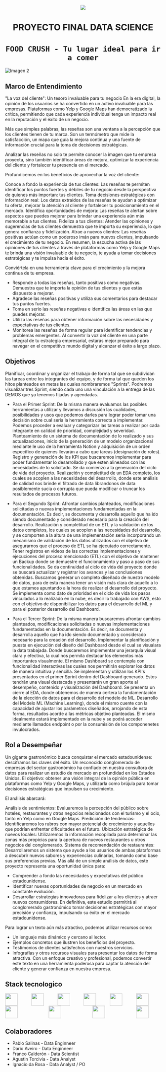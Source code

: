 <p align=center><img src=https://d31uz8lwfmyn8g.cloudfront.net/Assets/logo-henry-white-lg.png><p>

# <h1 align=center> **PROYECTO FINAL DATA SCIENCE** </h1>
# <h1 align="center">**`FOOD CRUSH - Tu lugar ideal para ir a comer`**</h1>

  ![Imagen 2](https://github.com/ignazio23/Proyecto_Final-Data_Science/blob/main/Utility/2024-02-15%2020_24_21-Window.png)

## **Marco de Entendimiento**

"La voz del cliente": Un tesoro invaluable para tu negocio
En la era digital, la opinión de los usuarios se ha convertido en un activo invaluable para las empresas. Plataformas como Yelp y Google Maps han democratizado la crítica, permitiendo que cada experiencia individual tenga un impacto real en la reputación y el éxito de un negocio.

Más que simples palabras, las reseñas son una ventana a la percepción que los clientes tienen de tu marca. Son un termómetro que mide la satisfacción, un mapa que guía la mejora continua y una fuente de información crucial para la toma de decisiones estratégicas.

Analizar las reseñas no solo te permite conocer la imagen que tu empresa proyecta, sino también identificar áreas de mejora, optimizar la experiencia del cliente y fortalecer tu presencia en el mercado.

Profundicemos en los beneficios de aprovechar la voz del cliente:

Conoce a fondo la experiencia de tus clientes: Las reseñas te permiten identificar los puntos fuertes y débiles de tu negocio desde la perspectiva de quienes más importan: tus clientes.
Toma decisiones estratégicas con información real: Los datos extraídos de las reseñas te ayudan a optimizar tu oferta, mejorar la atención al cliente y fortalecer tu posicionamiento en el mercado.
Identifica oportunidades de mejora: Las reseñas te alertan sobre aspectos que puedes mejorar para brindar una experiencia aún más memorable a tus clientes.
Fideliza a tus clientes: Atender las opiniones y sugerencias de tus clientes demuestra que te importa su experiencia, lo que genera confianza y fidelización.
Atrae a nuevos clientes: Las reseñas positivas actúan como un poderoso imán para nuevos clientes, impulsando el crecimiento de tu negocio.
En resumen, la escucha activa de las opiniones de tus clientes a través de plataformas como Yelp y Google Maps te brinda una visión invaluable de tu negocio, te ayuda a tomar decisiones estratégicas y te impulsa hacia el éxito.

Conviértela en una herramienta clave para el crecimiento y la mejora continua de tu empresa.

+ Responde a todas las reseñas, tanto positivas como negativas. Demuestra que te importa la opinión de tus clientes y que estás dispuesto a mejorar.
+ Agradece las reseñas positivas y utiliza sus comentarios para destacar tus puntos fuertes.
+ Toma en serio las reseñas negativas e identifica las áreas en las que puedes mejorar.
+ Utiliza las reseñas para obtener información sobre las necesidades y expectativas de tus clientes.
+ Monitorea las reseñas de forma regular para identificar tendencias y problemas emergentes.
Al convertir la voz del cliente en una parte integral de tu estrategia empresarial, estarás mejor preparado para navegar en el competitivo mundo digital y alcanzar el éxito a largo plazo.

## **Objetivos**

Planificar, coordinar y organizar el trabajo de forma tal que se subdividan las tareas entre los integrantes del equipo, y de forma tal que queden los hitos planteados en metas las cuales nombraremos "Sprints".
Podremos visualizar tres Sprint, siendo cada uno una vinculación a la entrega de las DEMOS que ya tenemos fijadas y agendadas. 
- Para el Primer Sprint:
De la misma manera evaluamos las posibles herramientas a utilizar y llevamos a discusión las cualidades, posibilidades y usos que podemos darles para lograr poder tomar una decisión sobre cual sería la herramienta correcta a implementar.
Podemos proceder a evaluar y categorizar las tareas a realizar por cada integrante en calidad de prioridad, complejidad y severidad.
Planteamiento de un sistema de documentación de lo realizado y sus actualizaciones, inicio de la generación de un modelo organizacional mediante le uso de la herramienta Notion y adquisición de un orden específico de quienes llevarán a cabo que tareas (designación de roles).
Registro y generación de los KPI que buscaremos implementar para poder fundamentar lo desarrollado y que esten alineados con las necesidades de lo solicitado.
Se da comienzo a la generación del ciclo de vida del proyecto.
Realización y completitud de un EDA completo, los cuales se acoplen a las necesidades del desarrollo, donde este análisis de calidad nos brinde el filtrado de data librandonos de data posiblemente sucia o corrupta que pueda modificar o truncar los resultados de procesos futuros.

- Para el Segundo Sprint:
Afrontar cambios planteados, modificaciones solicitadas o nuevas implementaciones fundamentadas en la documentación. Es decir, se documenta y desarrolla aquello que ha ido siendo documentado y considerado necesario para la creación del desarrollo.
Realización y completitud de un ETL y la validación de los datos completos, los cuales se acoplen a las necesidades del desarrollo, y se comporten a la altura de una implementación seria incorporando un mecanismo de validación de los datos utilizados con el objetivo de asegurarnos que el proceso de ETL se ha ejecutado correctamente.
Tener registros en videos de las correctas implementaciones y ejecuciones del proceso mencionado (ETL) con el objetivo de mantener un Backup donde se demuestre el funcionamiento y paso a paso de sus funcionalidades.
Se da continuidad al ciclo de vida del proyecto donde se buscará actualizar y registrar los avances y las conclusiones obtenidas. 
Buscamos generar un completo diseñado de nuestro modelo de datos, para de esta manera tener un visión más clara de aquello a lo que estamos apuntando a la hora de realizar el desarrollo del proyecto.
Se implementa como dato de prioridad en el ciclo de vida los pasos vinculados a lo realizado en la nube, es decir lo trabajado con AWS, esto con el objetivo de disponibilizar los datos para el desarrollo del ML y para el posterior desarrollo del Dashboard.

- Para el Tercer Sprint:
De la misma manera buscaremos afrontar cambios planteados, modificaciones solicitadas o nuevas implementaciones fundamentadas en la documentación. Es decir, se documenta y desarrolla aquello que ha ido siendo documentado y considerado necesario para la creación del desarrollo.
Implementar la planificación y puesta en ejecución del diseño del Dashboard desde el cual se visualara la data trabajada. Donde buscaremos implementar una jerarquía visual clara y efectiva, la cual nos permita destacar los elementos más importantes visualmente.
El mismo Dashboard se contempla con funcionalidad interactivas las cuales nos permitirán explorar los datos de manera intuitiva y sencilla.
Se implementan y utilizan los KPI's presentados en el primer Sprint dentro del Dashboard generado. Estos tendrán una visual destacada y presentarán un gran aporte al desempeño, contenido y visualización del Dashboard.
Se presenta un cierre al EDA, donde obtenemos de manera certera la fundamentación de la elección de datos para el desarrollo del modelo de ML.
Desarrollo del Modelo ML (Machine Learning), donde el mismo cuente con la capacidad de ajustar los parámetros diseñados, arrojando de esta forma, resultados acorde a las métricas objetivo planteadas. El mismo idealmente estará implementado en la nube y se podrá acceder mediante llamados endpoint o por la consumisión de los componenetes invulocrados.

## **Rol a Desempeñar**

Un gigante gastronómico busca conquistar el mercado estadounidense: desciframos las claves del éxito.
Un reconocido conglomerado de empresas del sector gastronómico ha confiado en nuestra consultora de datos para realizar un estudio de mercado en profundidad en los Estados Unidos. El objetivo: obtener una visión integral de la opinión pública en plataformas como Yelp y Google Maps, y utilizarla como brújula para tomar decisiones estratégicas que impulsen su crecimiento.

El análisis abarcará:

Análisis de sentimientos: Evaluaremos la percepción del público sobre hoteles, restaurantes y otros negocios relacionados con el turismo y el ocio, tanto en Yelp como en Google Maps.
Predicción de tendencias: Identificaremos los rubros con mayor potencial de crecimiento y aquellos que podrían enfrentar dificultades en el futuro.
Ubicación estratégica de nuevos locales: Utilizaremos la información recopilada para determinar las zonas más propicias para la apertura de nuevos restaurantes u otros negocios del conglomerado.
Sistema de recomendación de restaurantes: Desarrollaremos un sistema que ayude a los usuarios de ambas plataformas a descubrir nuevos sabores y experiencias culinarias, tomando como base sus preferencias previas.
Más allá de un simple análisis de datos, este proyecto representa una oportunidad única para:

+ Comprender a fondo las necesidades y expectativas del público estadounidense.
+ Identificar nuevas oportunidades de negocio en un mercado en constante evolución.
+ Desarrollar estrategias innovadoras para fidelizar a los clientes y atraer nuevos consumidores.
En definitiva, este estudio permitirá al conglomerado gastronómico tomar decisiones estratégicas con mayor precisión y confianza, impulsando su éxito en el mercado estadounidense.

Para lograr un texto aún más atractivo, podemos utilizar recursos como:

+ Un lenguaje más dinámico y cercano al lector.
+ Ejemplos concretos que ilustren los beneficios del proyecto.
+ Testimonios de clientes satisfechos con nuestros servicios.
+ Infografías y otros recursos visuales para presentar los datos de forma atractiva.
Con un enfoque creativo y profesional, podemos convertir este texto en una herramienta poderosa para captar la atención del cliente y generar confianza en nuestra empresa.


## Stack tecnologico

<div style="display: flex; justify-content: space-between; flex-wrap:wrap; width: 100%">
    <img src="https://api.iconify.design/devicon:notion.svg" 
        style="width: 40px; margin-right:40px"/>
    <img src="https://api.iconify.design/devicon:python-wordmark.svg" 
        style="width: 40px; margin-right:40px"/>
    <img src="https://api.iconify.design/devicon:jupyter-wordmark.svg" 
        style="width: 40px; margin-right:40px"/>
    <img src="https://api.iconify.design/devicon:pandas-wordmark.svg" 
        style="width: 40px; margin-right:40px"/>
    <img src="https://api.iconify.design/devicon:matplotlib-wordmark.svg" 
        style="width: 40px; margin-right:40px"/>
    <img src="https://api.iconify.design/devicon:github.svg" 
        style="width: 40px; margin-right:40px"/>
    <img src="https://api.iconify.design/logos:microsoft-power-bi.svg" 
        style="width: 40px; margin-right:40px"/>
    <img src="https://api.iconify.design/devicon:vscode-wordmark.svg" 
        style="width: 40px; margin-right:40px"/>
    <img src="https://api.iconify.design/https://th.bing.com/th?id=OIP.o8S_aA6FBRvRRphwdIZnpgHaEK&w=333&h=187&c=8&rs=1&qlt=90&o=6&pid=3.1&rm=2.svg" 
        style="width: 40px; margin-right:40px"/>
    <img src="https://api.iconify.design/devicon:googlecloud.svg" 
        style="width: 40px; margin-right:40px"/>
</div>


## Colaboradores

+ Pablo Salinas - Data Enginneer
+ Dario Aveiro - Data Enginneer
+ Franco Calderón - Data Scientist
+ Agustin Torcivia - Data Analyst
+ Ignacio da Rosa - Data Analyst / PO

